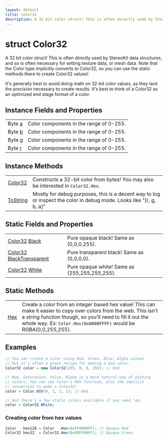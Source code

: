 ```yaml
---
layout: default
title: Color32
description: A 32 bit color struct! This is often directly used by StereoKit data structures, and so is often necessary for setting texture data, or mesh data. Note that the Color type implicitly converts to Color32, so you can use the static methods there to create Color32 values!  It's generally best to avoid doing math on 32-bit color values, as they lack the precision necessary to create results. It's best to think of a Color32 as an optimized end stage format of a color.
---
```

# struct Color32

A 32 bit color struct! This is often directly used by
StereoKit data structures, and so is often necessary for setting
texture data, or mesh data. Note that the Color type implicitly
converts to Color32, so you can use the static methods there to create
Color32 values!

It's generally best to avoid doing math on 32-bit color values, as they
lack the precision necessary to create results. It's best to think of
a Color32 as an optimized end stage format of a color.

## Instance Fields and Properties

|  |  |
|--|--|
|Byte [a]({{site.url}}/Pages/StereoKit/Color32/a.html)|Color components in the range of 0-255.|
|Byte [b]({{site.url}}/Pages/StereoKit/Color32/b.html)|Color components in the range of 0-255.|
|Byte [g]({{site.url}}/Pages/StereoKit/Color32/g.html)|Color components in the range of 0-255.|
|Byte [r]({{site.url}}/Pages/StereoKit/Color32/r.html)|Color components in the range of 0-255.|

## Instance Methods

|  |  |
|--|--|
|[Color32]({{site.url}}/Pages/StereoKit/Color32/Color32.html)|Constructs a 32-bit color from bytes! You may also be interested in `Color32.Hex`.|
|[ToString]({{site.url}}/Pages/StereoKit/Color32/ToString.html)|Mostly for debug purposes, this is a decent way to log or inspect the color in debug mode. Looks like "[r, g, b, a]"|

## Static Fields and Properties

|  |  |
|--|--|
|[Color32]({{site.url}}/Pages/StereoKit/Color32.html) [Black]({{site.url}}/Pages/StereoKit/Color32/Black.html)|Pure opaque black! Same as (0,0,0,255).|
|[Color32]({{site.url}}/Pages/StereoKit/Color32.html) [BlackTransparent]({{site.url}}/Pages/StereoKit/Color32/BlackTransparent.html)|Pure transparent black! Same as (0,0,0,0).|
|[Color32]({{site.url}}/Pages/StereoKit/Color32.html) [White]({{site.url}}/Pages/StereoKit/Color32/White.html)|Pure opaque white! Same as (255,255,255,255).|

## Static Methods

|  |  |
|--|--|
|[Hex]({{site.url}}/Pages/StereoKit/Color32/Hex.html)|Create a color from an integer based hex value! This can make it easier to copy over colors from the web. This isn't a string function though, so you'll need to fill it out the whole way. Ex: `Color.Hex(0x0000FFFF)` would be RGBA(0,0,255,255).|

## Examples

```csharp
// You can create a color using Red, Green, Blue, Alpha values,
// but it's often a great recipe for making a bad color.
Color32 color = new Color32(255, 0, 0, 255); // Red

// Hue, Saturation, Value, Alpha is a more natural way of picking
// colors. You can use Color's HSV function, plus the implicit
// conversion to make a Color32!
color = Color.HSV(0, 1, 1, 1); // Red

// And there's a few static colors available if you need 'em.
color = Color32.White;
```

### Creating color from hex values
```csharp
Color   hex128 = Color  .Hex(0xFF0000FF); // Opaque Red
Color32 hex32  = Color32.Hex(0x00FF00FF); // Opaque Green
```

